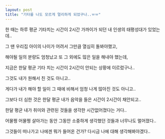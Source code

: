 ```yaml
---
layout: post
title: "기타를 나도 모르게 멀리하게 되었구나..ㅠㅠ"
---
```



한 때는 하루 평균 기타치는 시간이 2시간 가까이가 되던 내 인생의 태평성대가 있었는데..




그 땐 우리집 아이의 나이가 어려서 그만큼 열심히 돌봐야했고, 




해야될 일의 분량도 엄청났고 또 그 외에도 많은 일을 해내야 했는데,




지금은 한달 평균 기타 치는 시간이 2시간이 안되는 상황에 이르렀구나..




그것도 내가 원해서 친 것도 아니고..




게다가 내가 해야 할 일이 그 때에 비해서 엄청 나게 많아진 것도 아니고..




그보다 더 심한 것은 한달 평균 내가 음악을 들은 시간이 2시간이 채안되고..




한달 평균 내가 취미와 관련된 것들을 생각한 시간없어졌다는 거다..




어물쩡 어물쩡 살아가는 동안 그동안 소중하게 생각했던 것들과 너무나도 멀어졌다..




그것들이 떠나가고 나에겐 뭐가 들어온 건가? 다시금 나에 대해 생각해봐야겠다..








